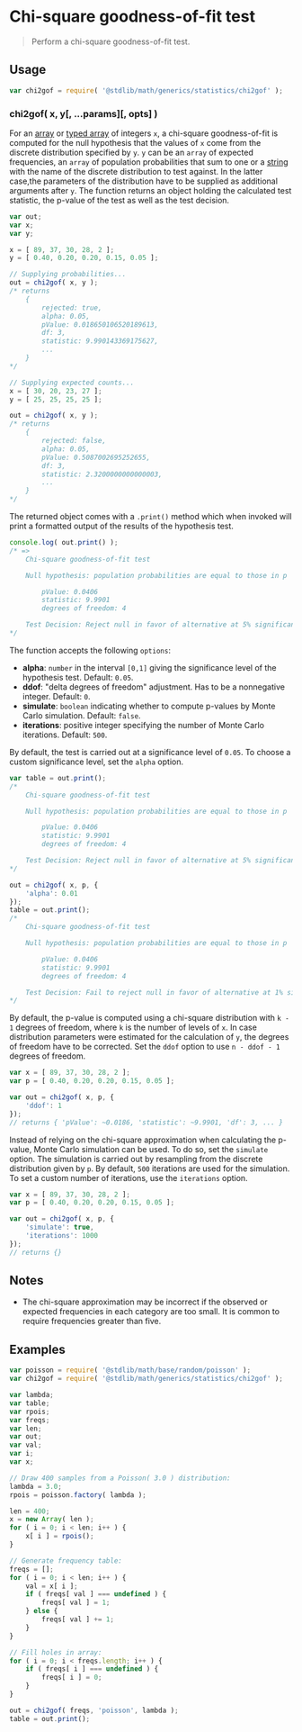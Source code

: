 # Chi-square goodness-of-fit test

> Perform a chi-square goodness-of-fit test.


<section class="usage">

## Usage

``` javascript
var chi2gof = require( '@stdlib/math/generics/statistics/chi2gof' );
```

### chi2gof( x, y\[, ...params\]\[, opts\] )

For an [array][array] or [typed array][typed-array] of integers `x`, a chi-square goodness-of-fit is computed for the null hypothesis that the values of `x` come from the discrete distribution specified by `y`. `y` can be an `array` of expected frequencies, an `array` of population probabilities that sum to one or a [string][string] with the name of the discrete distribution to test against. In the latter case,the parameters of the distribution have to be supplied as additional arguments after `y`. The function returns an object holding the calculated test statistic, the p-value of the test as well as the test decision.

``` javascript
var out;
var x;
var y;

x = [ 89, 37, 30, 28, 2 ];
y = [ 0.40, 0.20, 0.20, 0.15, 0.05 ];

// Supplying probabilities...
out = chi2gof( x, y );
/* returns
    {
        rejected: true,
        alpha: 0.05,
        pValue: 0.018650106520189613,
        df: 3,
        statistic: 9.990143369175627,
        ...
    }
*/

// Supplying expected counts...
x = [ 30, 20, 23, 27 ];
y = [ 25, 25, 25, 25 ];

out = chi2gof( x, y );
/* returns
    {
        rejected: false,
        alpha: 0.05,
        pValue: 0.5087002695252655,
        df: 3,
        statistic: 2.3200000000000003,
        ...
    }
*/
```

The returned object comes with a `.print()` method which when invoked will print a formatted output of the results of the hypothesis test.

```javascript
console.log( out.print() );
/* =>
    Chi-square goodness-of-fit test

    Null hypothesis: population probabilities are equal to those in p

        pValue: 0.0406
        statistic: 9.9901
        degrees of freedom: 4

    Test Decision: Reject null in favor of alternative at 5% significance level
*/
```

The function accepts the following `options`:

* __alpha__: `number` in the interval `[0,1]` giving the significance level of the hypothesis test. Default: `0.05`.
* __ddof__: "delta degrees of freedom" adjustment. Has to be a nonnegative integer. Default: `0`.
* __simulate__: `boolean` indicating whether to compute p-values by Monte Carlo simulation. Default: `false`.
* __iterations__: positive integer specifying the number of Monte Carlo iterations. Default: `500`.

By default, the test is carried out at a significance level of `0.05`. To choose a custom significance level, set the `alpha` option.

``` javascript
var table = out.print();
/*
    Chi-square goodness-of-fit test

    Null hypothesis: population probabilities are equal to those in p

        pValue: 0.0406
        statistic: 9.9901
        degrees of freedom: 4

    Test Decision: Reject null in favor of alternative at 5% significance level
*/

out = chi2gof( x, p, {
    'alpha': 0.01
});
table = out.print();
/*
    Chi-square goodness-of-fit test

    Null hypothesis: population probabilities are equal to those in p

        pValue: 0.0406
        statistic: 9.9901
        degrees of freedom: 4

    Test Decision: Fail to reject null in favor of alternative at 1% significance level
*/
```

By default, the p-value is computed using a chi-square distribution with `k - 1` degrees of freedom, where `k` is the number of levels of `x`. In case distribution parameters were estimated for the calculation of `y`, the degrees of freedom have to be corrected. Set the `ddof` option to use `n - ddof - 1` degrees of freedom.


``` javascript
var x = [ 89, 37, 30, 28, 2 ];
var p = [ 0.40, 0.20, 0.20, 0.15, 0.05 ];

var out = chi2gof( x, p, {
    'ddof': 1
});
// returns { 'pValue': ~0.0186, 'statistic': ~9.9901, 'df': 3, ... }
```

Instead of relying on the chi-square approximation when calculating the p-value, Monte Carlo simulation can be used. To do so, set the `simulate` option. The simulation is carried out by resampling from the discrete distribution given by `p`. By default, `500` iterations are used for the simulation. To set a custom number of iterations, use the `iterations` option.

``` javascript
var x = [ 89, 37, 30, 28, 2 ];
var p = [ 0.40, 0.20, 0.20, 0.15, 0.05 ];

var out = chi2gof( x, p, {
    'simulate': true,
    'iterations': 1000
});
// returns {}
```

</section>

<!-- /.usage -->

<section class="notes">

## Notes

* The chi-square approximation may be incorrect if the observed or expected frequencies in each category are too small. It is common to require frequencies greater than five.

</section>

<!-- /.notes -->


<section class="examples">

## Examples

``` javascript
var poisson = require( '@stdlib/math/base/random/poisson' );
var chi2gof = require( '@stdlib/math/generics/statistics/chi2gof' );

var lambda;
var table;
var rpois;
var freqs;
var len;
var out;
var val;
var i;
var x;

// Draw 400 samples from a Poisson( 3.0 ) distribution:
lambda = 3.0;
rpois = poisson.factory( lambda );

len = 400;
x = new Array( len );
for ( i = 0; i < len; i++ ) {
    x[ i ] = rpois();
}

// Generate frequency table:
freqs = [];
for ( i = 0; i < len; i++ ) {
    val = x[ i ];
    if ( freqs[ val ] === undefined ) {
        freqs[ val ] = 1;
    } else {
        freqs[ val ] += 1;
    }
}

// Fill holes in array:
for ( i = 0; i < freqs.length; i++ ) {
    if ( freqs[ i ] === undefined ) {
        freqs[ i ] = 0;
    }
}

out = chi2gof( freqs, 'poisson', lambda );
table = out.print();
```

</section>

<!-- /.examples -->


<section class="links">

[array]: https://developer.mozilla.org/en-US/docs/Web/JavaScript/Reference/Global_Objects/Array
[function]: https://developer.mozilla.org/en-US/docs/Web/JavaScript/Reference/Global_Objects/Function
[typed-array]: https://developer.mozilla.org/en-US/docs/Web/JavaScript/Typed_arrays
[string]: https://developer.mozilla.org/en-US/docs/Web/JavaScript/Reference/Global_Objects/String

</section>

<!-- /.links -->
